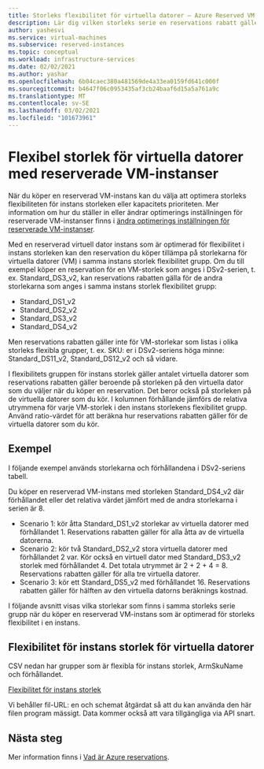 ```yaml
---
title: Storleks flexibilitet för virtuella datorer – Azure Reserved VM Instances
description: Lär dig vilken storleks serie en reservations rabatt gäller när du använder en reserverad VM-instans.
author: yashesvi
ms.service: virtual-machines
ms.subservice: reserved-instances
ms.topic: conceptual
ms.workload: infrastructure-services
ms.date: 02/02/2021
ms.author: yashar
ms.openlocfilehash: 6b04caec380a481569de4a33ea0159fd641c000f
ms.sourcegitcommit: b4647f06c0953435af3cb24baaf6d15a5a761a9c
ms.translationtype: MT
ms.contentlocale: sv-SE
ms.lasthandoff: 03/02/2021
ms.locfileid: "101673961"
---
```

# <a name="virtual-machine-size-flexibility-with-reserved-vm-instances"></a>Flexibel storlek för virtuella datorer med reserverade VM-instanser

När du köper en reserverad VM-instans kan du välja att optimera storleks flexibiliteten för instans storleken eller kapacitets prioriteten. Mer information om hur du ställer in eller ändrar optimerings inställningen för reserverade VM-instanser finns i [ändra optimerings inställningen för reserverade VM-instanser](../cost-management-billing/reservations/manage-reserved-vm-instance.md#change-optimize-setting-for-reserved-vm-instances).

Med en reserverad virtuell dator instans som är optimerad för flexibilitet i instans storleken kan den reservation du köper tillämpa på storlekarna för virtuella datorer (VM) i samma instans storlek flexibilitet grupp. Om du till exempel köper en reservation för en VM-storlek som anges i DSv2-serien, t. ex. Standard_DS3_v2, kan reservations rabatten gälla för de andra storlekarna som anges i samma instans storlek flexibilitet grupp:

- Standard_DS1_v2
- Standard_DS2_v2
- Standard_DS3_v2
- Standard_DS4_v2

Men reservations rabatten gäller inte för VM-storlekar som listas i olika storleks flexibla grupper, t. ex. SKU: er i DSv2-seriens höga minne: Standard_DS11_v2, Standard_DS12_v2 och så vidare.

I flexibilitets gruppen för instans storlek gäller antalet virtuella datorer som reservations rabatten gäller beroende på storleken på den virtuella dator som du väljer när du köper en reservation. Det beror också på storleken på de virtuella datorer som du kör. I kolumnen förhållande jämförs de relativa utrymmena för varje VM-storlek i den instans storlekens flexibilitet grupp. Använd ratio-värdet för att beräkna hur reservations rabatten gäller för de virtuella datorer som du kör.

## <a name="examples"></a>Exempel

I följande exempel används storlekarna och förhållandena i DSv2-seriens tabell.

Du köper en reserverad VM-instans med storleken Standard_DS4_v2 där förhållandet eller det relativa värdet jämfört med de andra storlekarna i serien är 8.

- Scenario 1: kör åtta Standard_DS1_v2 storlekar av virtuella datorer med förhållandet 1. Reservations rabatten gäller för alla åtta av de virtuella datorerna.
- Scenario 2: kör två Standard_DS2_v2 stora virtuella datorer med förhållandet 2 var. Kör också en virtuell dator med Standard_DS3_v2 storlek med förhållandet 4. Det totala utrymmet är 2 + 2 + 4 = 8. Reservations rabatten gäller för alla tre virtuella datorer.
- Scenario 3: kör ett Standard_DS5_v2 med förhållandet 16. Reservations rabatten gäller för hälften av den virtuella datorns beräknings kostnad.

I följande avsnitt visas vilka storlekar som finns i samma storleks serie grupp när du köper en reserverad VM-instans som är optimerad för storleks flexibilitet i en instans.

## <a name="instance-size-flexibility-ratio-for-vms"></a>Flexibilitet för instans storlek för virtuella datorer 

CSV nedan har grupper som är flexibla för instans storlek, ArmSkuName och förhållandet.  

[Flexibilitet för instans storlek](https://isfratio.blob.core.windows.net/isfratio/ISFRatio.csv)

Vi behåller fil-URL: en och schemat åtgärdat så att du kan använda den här filen program mässigt. Data kommer också att vara tillgängliga via API snart.

## <a name="next-steps"></a>Nästa steg

Mer information finns i [Vad är Azure reservations](../cost-management-billing/reservations/save-compute-costs-reservations.md).
